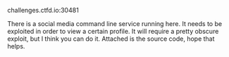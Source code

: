 challenges.ctfd.io:30481

There is a social media command line service running here. It needs to be exploited in order to view a certain profile. It will require a pretty obscure exploit, but I think you can do it. Attached is the source code, hope that helps.
